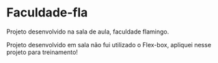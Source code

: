 # Faculdade-fla
Projeto desenvolvido na sala de aula, faculdade flamingo.

Projeto desenvolvido em sala não fui utilizado o Flex-box, apliquei nesse projeto para treinamento!
